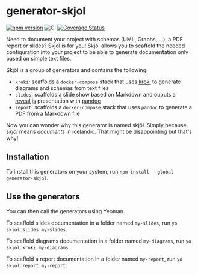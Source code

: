 # generator-skjol

[![npm version](https://badge.fury.io/js/generator-skjol.svg)](https://badge.fury.io/js/generator-skjol)
![CI](https://github.com/groovytron/generator-skjol/workflows/CI/badge.svg?branch=master)
[![Coverage Status](https://coveralls.io/repos/github/groovytron/generator-skjol/badge.svg?branch=master)](https://coveralls.io/github/groovytron/generator-skjol?branch=master)

Need to document your project with schemas (UML, Graphs, ...), a PDF report or
slides?
Skjöl is for you! Skjöl allows you to scaffold the needed configuration into
your project to be able to generate documentation only based on
simple text files.

Skjöl is a group of generators and contains the following:

- `kroki`: scaffolds a `docker-compose` stack that uses [kroki](https://kroki.io/)
to generate diagrams and schemas from text files
- `slides`: scaffolds a slide show based on Markdown and ouputs
a [reveal.js](https://revealjs.com/) presentation with [pandoc](https://pandoc.org/)
- `report`: scaffolds a `docker-compose` stack that uses `pandoc` to generate
a PDF from a Markdown file

Now you can wonder why this generator is named skjöl. Simply because *skjöl*
means *documents* in icelandic. That might be disappointing but that's why!

## Installation

To install this generators on your system, run
`npm install --global generator-skjol`.

## Use the generators

You can then call the generators using Yeoman.

To scaffold slides documentation in a folder named `my-slides`,
run `yo skjol:slides my-slides`.

To scaffold diagrams documentation in a folder named `my-diagrams`,
run `yo skjol:kroki my-diagrams`.

To scaffold a report documentation in a folder named `my-report`,
run `yo skjol:report my-report`.
